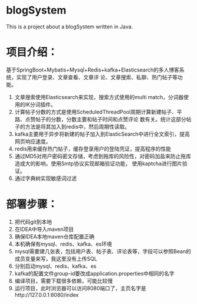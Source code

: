 # blogSystem
This is a project about a blogSystem written in Java.


<h1>项目介绍：</h1>
  <p>基于SpringBoot+Mybatis+Mysql+Redis+kafka+Elasticsearch的多人博客系统，实现了用户登录、文章查看、文章评
  论、文章搜索、私聊、热门帖子等功能。</p>
  <ol>
    <li>文章搜索使用Elasticsearch来实现，搜索方式使用的multi match，分词器使用的IK分词插件。</li>
    <li>计算帖子分数的方式是使用ScheduledThreadPool周期计算新建帖子、平路、点赞帖子的分数，分数主要和帖子时间和点赞评论
    数有关。统计这部分帖子的方法是将其加入到redis中，然后周期性读取。</li>
    <li>kafka主要用于异步将新建的帖子加入到ElasticSearch中进行全文索引，提高网页响应速度。</li>
    <li>redis用来缓存热门帖子，缓存登录用户的登陆凭证，提高程序的性能</li>
    <li>通过MD5对用户密码密文存储，考虑到拖库的风险性，对密码加盐来防止拖库造成大的影响，使用Smtp协议实现邮箱验证功能，
    使用kaptcha进行图片验证。</li>
    <li>通过字典树实现敏感词过滤</li>
  </ol>
  
<h1>部署步骤：</h1>
  <ol>
    <li>把代码git到本地</li>
    <li>在IDEA中导入maven项目</li>
    <li>确保IDEA本地maven仓库配置正确</li>
    <li>本机确保有mysql、redis、kafka、es环境</li>
    <li>mysql需要建几张表，包括用户表、帖子表、评论表等，字段可以参照Bean的成员变量来写，我这里没有上传SQL</li>
    <li>分别启动mysql、redis、kafka、es</li>
    <li>kafka的配置文件group-id要改成application.properties中相同的名字</li>
    <li>编译项目，需要下载很多依赖，可能比较慢</li>
    <li>运行项目，此时浏览器可以访问8080端口了，主页名字是http://127.0.0.1:8080/index</li>
  </ol>
